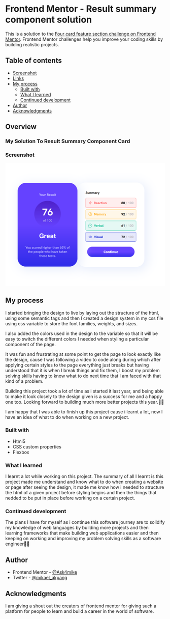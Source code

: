 # Frontend Mentor - Result summary component solution

This is a solution to the [Four card feature section challenge on Frontend Mentor](https://www.frontendmentor.io/challenges/four-card-feature-section-weK1eFYK). Frontend Mentor challenges help you improve your coding skills by building realistic projects.

## Table of contents

- [Screenshot](#screenshot)
- [Links](#links)
- [My process](#my-process)
  - [Built with](#built-with)
  - [What I learned](#what-i-learned)
  - [Continued development](#continued-development)
- [Author](#author)
- [Acknowledgments](#acknowledgments)

## Overview

### My Solution To Result Summary Component Card

### Screenshot

![desktopVersion](./ResultCard.png)

## My process

I started bringing the design to live by laying out the structure of the html, using some semantic tags and then I created a design system in my css file using css variable to store the font families, weights, and sizes.

I also added the colors used in the design to the variable so that it will be easy to switch the different colors I needed when styling a particular component of the page.

It was fun and frustrating at some point to get the page to look exactly like the design, cause I was following a video to code along during which after applying certain styles to the page everything just breaks but having understood that it is when I break things and fix them, I boost my problem solving skills having to know what to do next time that I am faced with that kind of a problem.

Building this project took a lot of time as i started it last year, and being able to make it look closely to the design given is a success for me and a happy one too. Looking forward to building much more better projects this year.🚀💯

I am happy that I was able to finish up this project cause i learnt a lot, now I have an idea of what to do when working on a new project.

### Built with

- Html5
- CSS custom properties
- Flexbox

### What I learned

I learnt a lot while working on this project. The summary of all I learnt is this project made me understand and know what to do when creating a website or page after seeing the design, it made me know how i needed to structure the html of a given project before styling begins and then the things that nedded to be put in place before working on a certain project.

### Continued development

The plans I have for myself as i continue this software journey are to solidify my knowledge of web languages by building more projects and then learning frameworks that make building web applications easier and then keeping on working and improving my problem solving skills as a software engineer🚀✅

## Author

- Frontend Mentor - [@Ask4mike](https://www.frontendmentor.io/profile/Ask4mike)
- Twitter - [@mikael_akpang](https://www.twitter.com/mikael_akpang)

## Acknowledgments

I am giving a shout out the creators of frontend mentor for giving such a platform for people to learn and build a career in the world of software.
